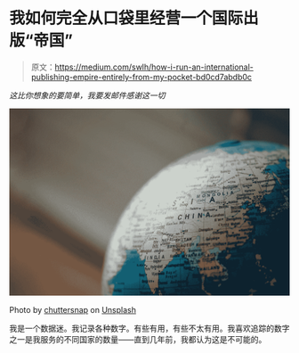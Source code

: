 # 我如何完全从口袋里经营一个国际出版“帝国”

> 原文：<https://medium.com/swlh/how-i-run-an-international-publishing-empire-entirely-from-my-pocket-bd0cd7abdb0c>

*这比你想象的要简单，我要发邮件感谢这一切*

![](img/cf479537ea0ab92acbf4f4d48930a5c5.png)

Photo by [chuttersnap](https://unsplash.com/@chuttersnap?utm_source=medium&utm_medium=referral) on [Unsplash](https://unsplash.com?utm_source=medium&utm_medium=referral)

我是一个数据迷。我记录各种数字。有些有用，有些不太有用。我喜欢追踪的数字之一是我服务的不同国家的数量——直到几年前，我都认为这是不可能的。